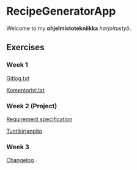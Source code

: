 # RecipeGeneratorApp
Welcome to my **ohjelmistotekniikka** *harjoitustyö*.

## Exercises
### Week 1
[Gitlog.txt](https://github.com/Germuu/ot-harjoitusty-/blob/master/laskarit/viikko1/gitlog.txt)

[Komentorivi.txt](https://github.com/Germuu/ot-harjoitusty-/blob/master/laskarit/viikko1/komentorivi.txt)

### Week 2 (Project)
[Requirement specification](https://github.com/Germuu/ot-harjoitusty-/blob/master/documentation/requirement_specification.md)

[Tuntikirjanpito](https://github.com/Germuu/ot-harjoitusty-/blob/master/documentation/tuntikirjanpito.md)

### Week 3
[Changelog](https://github.com/Germuu/ot-harjoitustyo/blob/master/recipe-app/documentation/changelog.md)
.
